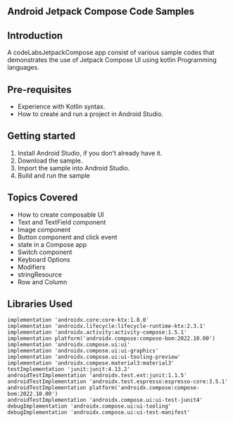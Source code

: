 **Android Jetpack Compose Code Samples**
---
**Introduction**
---
 A codeLabsJetpackCompose app consist of various sample codes that demonstrates the use of Jetpack Compose UI using kotlin Programming languages.


**Pre-requisites**
---
* Experience with Kotlin syntax.
* How to create and run a project in Android Studio.

**Getting started**  
---
1. Install Android Studio, if you don't already have it.
2. Download the sample.
3. Import the sample into Android Studio.
4. Build and run the sample

**Topics Covered**
---
* How to create composable UI
* Text and TextField component
* Image component
* Button component and click event
* state in a Compose app
* Switch component
* Keyboard Options
* Modifiers
* stringResource
* Row and Column

**Libraries Used**
---
    implementation 'androidx.core:core-ktx:1.8.0'
    implementation 'androidx.lifecycle:lifecycle-runtime-ktx:2.3.1'
    implementation 'androidx.activity:activity-compose:1.5.1'
    implementation platform('androidx.compose:compose-bom:2022.10.00')
    implementation 'androidx.compose.ui:ui'
    implementation 'androidx.compose.ui:ui-graphics'
    implementation 'androidx.compose.ui:ui-tooling-preview'
    implementation 'androidx.compose.material3:material3'
    testImplementation 'junit:junit:4.13.2'
    androidTestImplementation 'androidx.test.ext:junit:1.1.5'
    androidTestImplementation 'androidx.test.espresso:espresso-core:3.5.1'
    androidTestImplementation platform('androidx.compose:compose-bom:2022.10.00')
    androidTestImplementation 'androidx.compose.ui:ui-test-junit4'
    debugImplementation 'androidx.compose.ui:ui-tooling'
    debugImplementation 'androidx.compose.ui:ui-test-manifest'

   
